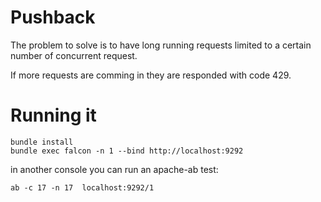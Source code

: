 # Pushback

The problem to solve is to have long running requests limited to a
certain number of concurrent request.

If more requests are comming in they are responded with code 429.

# Running it
```
bundle install
bundle exec falcon -n 1 --bind http://localhost:9292
```

in another console you can run an apache-ab test:

```
ab -c 17 -n 17  localhost:9292/1
```

